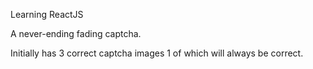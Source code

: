 Learning ReactJS

A never-ending fading captcha.

Initially has 3 correct captcha images 1 of which will always be correct.